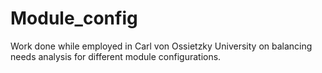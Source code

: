 # Module_config

Work done while employed in Carl von Ossietzky University on balancing needs analysis for different module configurations.
